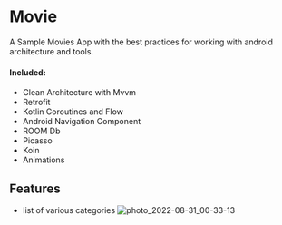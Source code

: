 # Movie
A Sample Movies App with the best practices for working with android architecture and tools.

#### Included: 
- Clean Architecture with Mvvm 
- Retrofit 
- Kotlin Coroutines and Flow 
- Android Navigation Component 
- ROOM Db 
- Picasso 
- Koin
- Animations

## Features 
- list of various categories
![photo_2022-08-31_00-33-13](https://user-images.githubusercontent.com/74027887/187532558-2862d1cb-8794-4390-89fe-2826d5fabe4e.jpg)



